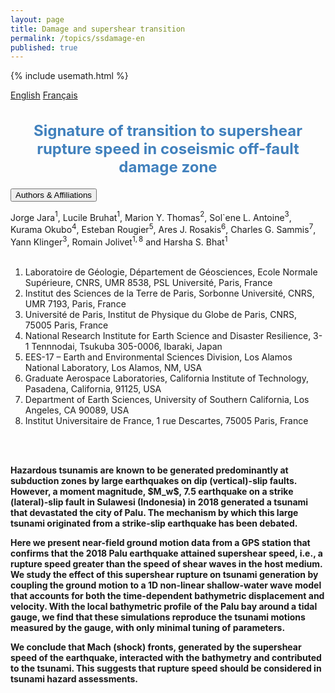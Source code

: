 ```yaml
---
layout: page
title: Damage and supershear transition
permalink: /topics/ssdamage-en
published: true
---
```


{% include usemath.html %}

<div class="pagewidth">
<div id="sectionbtnlst">
   <a href="{{site.baseurl}}/topics/ssdamage-en/">English</a>
   <a href="{{site.baseurl}}/topics/ssdamage-fr/">Français</a>
</div>

<h2 align="center" style="color:#4181BD; font-size:18pt">Signature of transition to supershear rupture speed in coseismic off-fault damage zone</h2>	

<button class="accordion">Authors & Affiliations</button>
<div class="panel">
<div class="columntxtauthors">

Jorge Jara$^{1}$, Lucile Bruhat$^{1}$, Marion Y. Thomas$^{2}$, Sol\`ene L. Antoine$^{3}$, Kurama Okubo$^{4}$, Esteban Rougier$^{5}$, Ares J. Rosakis$^{6}$, Charles G. Sammis$^{7}$, Yann Klinger$^{3}$, Romain Jolivet$^{1,8}$ and Harsha S. Bhat$^{1}$<br><br>

1. Laboratoire de Géologie, Département de Géosciences, Ecole Normale Supérieure, CNRS, UMR 8538, PSL Université, Paris, France<br>
2. Institut des Sciences de la Terre de Paris, Sorbonne Université, CNRS, UMR 7193, Paris, France<br>
3. Université de Paris, Institut de Physique du Globe de Paris, CNRS, 75005 Paris, France<br>
4. National Research Institute for Earth Science and Disaster Resilience, 3-1 Tennnodai, Tsukuba 305-0006, Ibaraki, Japan<br>
5. EES-17 – Earth and Environmental Sciences Division, Los Alamos National Laboratory, Los Alamos, NM, USA<br>
6. Graduate Aerospace Laboratories, California Institute of Technology, Pasadena, California, 91125, USA<br>
7. Department of Earth Sciences, University of Southern California, Los Angeles, CA 90089, USA<br>
8. Institut Universitaire de France, 1 rue Descartes, 75005 Paris, France

<br> <br>
</div>
</div>

<div class="panel">
<p><b>Hazardous tsunamis are known to be generated predominantly at
subduction zones by large earthquakes on dip (vertical)-slip faults.
However, a moment magnitude, $M_w$, 7.5 earthquake on a strike
(lateral)-slip fault in Sulawesi (Indonesia) in 2018 generated a tsunami
that devastated the city of Palu. The mechanism by which this large
tsunami originated from a strike-slip earthquake has been debated.

Here we present near-field ground motion data from a GPS station that
confirms that the 2018 Palu earthquake attained supershear speed, i.e.,
a rupture speed greater than the speed of shear waves in the host
medium. We study the effect of this supershear rupture on tsunami
generation by coupling the ground motion to a 1D non-linear
shallow-water wave model that accounts for both the time-dependent
bathymetric displacement and velocity. With the local bathymetric
profile of the Palu bay around a tidal gauge, we find that these
simulations reproduce the tsunami motions measured by the gauge, with
only minimal tuning of parameters.

We conclude that Mach (shock) fronts, generated by the supershear speed
of the earthquake, interacted with the bathymetry and contributed to the
tsunami. This suggests that rupture speed should be considered in
tsunami hazard assessments.</b></p>
</div>

</div>

